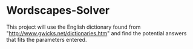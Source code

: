 # Wordscapes-Solver
This project will use the English dictionary found from "http://www.gwicks.net/dictionaries.htm" and find the potential answers that fits the parameters entered.
